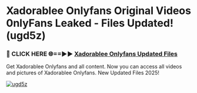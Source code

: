 # Xadorablee Onlyfans Original Videos 0nlyFans Leaked - Files Updated! (ugd5z)

<h3>🔴 CLICK HERE 🌐==►► <a href="https://tinyurl.com/2m67pmp6" rel="nofollow">Xadorablee Onlyfans Updated Files</a></h3>

Get Xadorablee Onlyfans and all content. Now you can access all videos and pictures of Xadorablee Onlyfans. New Updated Files 2025!

[![ugd5z](https://i.imgur.com/H4QAA4z.gif)](https://tinyurl.com/2m67pmp6)